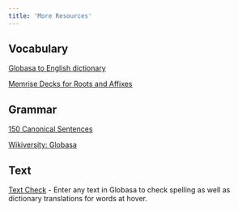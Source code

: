 ```yaml
---
title: 'More Resources'
---
```


## Vocabulary

[Globasa to English dictionary](./05.dict.default.eng.md)

[Memrise Decks for Roots and Affixes](https://app.memrise.com/course/6118879/globasa-affixes-and-roots/)

## Grammar

[150 Canonical Sentences](https://www.reddit.com/r/Globasa/comments/rhdozj/150_canonical_sentences/)

[Wikiversity: Globasa](https://en.wikiversity.org/wiki/Globasa)

## Text

[Text Check](https://conlang-checker.vercel.app/) - Enter any text in Globasa to check spelling as well as dictionary translations for words at hover. 
